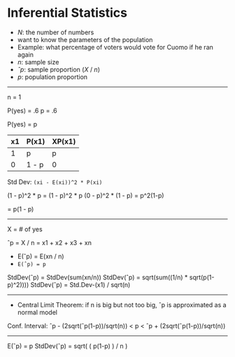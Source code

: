 # Inferential Statistics

- _N_: the number of numbers
- want to know the parameters of the population
- Example: what percentage of voters would vote for Cuomo if he ran again
- _n_: sample size
- _ˆp_: sample proportion (_X_ / _n_)
- _p_: population proportion

---

n = 1

P(yes) = .6
p = .6

P(yes) = p

x1 | P(x1) | XP(x1)
---|-------|---------
1  | p     | p
0  | 1 - p | 0

Std Dev: `(xi - E(xi))^2 * P(xi)`

(1 - p)^2 * p = (1 - p)^2 * p
(0 - p)^2 * (1 - p) = p^2(1-p)

= p(1 - p)

---

X = # of yes

ˆp = X / n = x1 + x2 + x3 + xn

- E(ˆp) = E(xn / n)
- `E(ˆp) = p`

StdDev(ˆp) = StdDev(sum(xn/n))
StdDev(ˆp) = sqrt(sum((1/n) * sqrt(p(1-p)^2))))
StdDev(ˆp) = Std.Dev-(x1) / sqrt(n)

---

- Central Limit Theorem: if n is big but not too big, ˆp is approximated as a normal model

Conf. Interval: ˆp - (2sqrt(ˆp(1-p))/sqrt(n)) < p < ˆp + (2sqrt(ˆp(1-p))/sqrt(n))

---

E(ˆp) = p
StdDev(ˆp) = sqrt( ( p(1-p) ) / n )